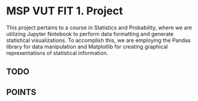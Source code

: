 # MSP VUT FIT 1. Project
This project pertains to a course in Statistics and Probability, where we are utilizing Jupyter Notebook to perform data formatting and generate statistical visualizations. To accomplish this, we are employing the Pandas library for data manipulation and Matplotlib for creating graphical representations of statistical information.

## TODO 
## POINTS 
